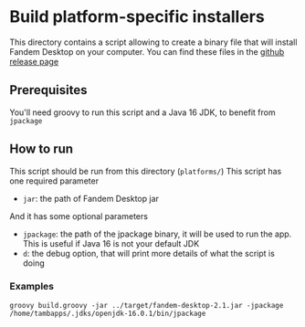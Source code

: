# Build platform-specific installers

This directory contains a script allowing to create a binary file that will install Fandem Desktop on your computer. You can find
these files in the [github release page](https://github.com/tambapps/P2P-File-Sharing/releases)


## Prerequisites

You'll need groovy to run this script and a Java 16 JDK, to benefit from `jpackage`

## How to run
This script should be run from this directory (`platforms/`)
This script has one required parameter

- `jar`: the path of Fandem Desktop jar

And it has some optional parameters

- `jpackage`: the path of the jpackage binary, it will be used to run the app. This is useful if Java 16 is not your default JDK
- `d`: the debug option, that will print more details of what the script is doing

### Examples

```shell
groovy build.groovy -jar ../target/fandem-desktop-2.1.jar -jpackage /home/tambapps/.jdks/openjdk-16.0.1/bin/jpackage
```

